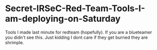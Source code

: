 # Secret-IRSeC-Red-Team-Tools-I-am-deploying-on-Saturday
Tools I made last minute for redteam (hopefully). If you are a blueteamer you didn't see this. Just kidding I dont care if they get burned they are shrimple.
